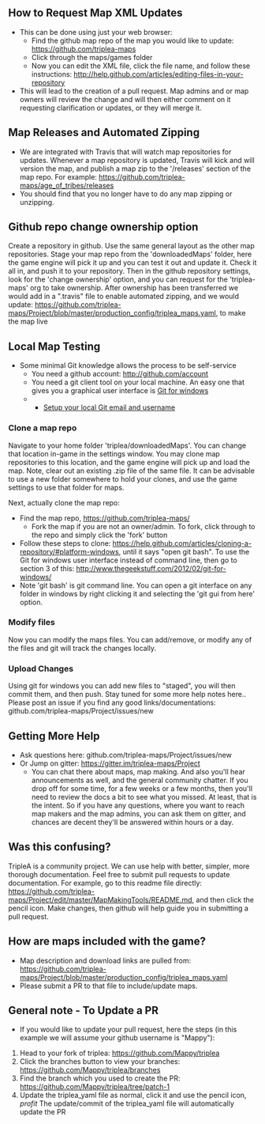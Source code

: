 ## How to Request Map XML Updates
* This can be done using just your web browser:
  * Find the github map repo of the map you would like to update: https://github.com/triplea-maps
  * Click through the maps/games folder
  * Now you can edit the XML file, click the file name, and follow these instructions: http://help.github.com/articles/editing-files-in-your-repository
* This will lead to the creation of a pull request. Map admins and or map owners will review the change and will then either comment on it requesting clarification or updates, or they will merge it.

## Map Releases and Automated Zipping
* We are integrated with Travis that will watch map repositories for updates. Whenever a map repository is updated, Travis will kick and will version the map, and publish a map zip to the '/releases' section of the map repo. For example: https://github.com/triplea-maps/age_of_tribes/releases
* You should find that you no longer have to do any map zipping or unzipping.
 

## Github repo change ownership option

Create a repository in github. Use the same general layout as the other map repositories. Stage your map repo from the 'downloadedMaps' folder, here the game engine will pick it up and you can test it out and update it. Check it all in, and push it to your repository. Then in the github repository settings, look for the 'change ownership' option, and you can request for the 'triplea-maps' org to take ownership. After ownership has been transferred we would add in a ".travis" file to enable automated zipping, and we would update: https://github.com/triplea-maps/Project/blob/master/production_config/triplea_maps.yaml, to make the map live


## Local Map Testing

* Some minimal Git knowledge allows the process to be self-service
  * You need a github account: http://github.com/account
  * You need a git client tool on your local machine. An easy one that gives you a graphical user interface is [Git for windows](https://git-scm.com/download/win)
  * - [Setup your local Git email and username](http://github.com/triplea-maps/Project/wiki/Map-Makers:-Git-Username-and-Email-Setup)



### Clone a map repo
Navigate to your home folder 'triplea/downloadedMaps'. You can change that location in-game in the settings window. You may clone map repositories to this location, and the game engine will pick up and load the map. Note, clear out an existing .zip file of the same file. It can be advisable to use a new folder somewhere to hold your clones, and use the game settings to use that folder for maps.

Next, actually clone the map repo:

* Find the map repo, https://github.com/triplea-maps/
  * Fork the map if you are not an owner/admin. To fork, click through to the repo and simply click the 'fork' button
* Follow these steps to clone: https://help.github.com/articles/cloning-a-repository/#platform-windows, until it says "open git bash". To use the Git for windows user interface instead of command line, then go to section 3 of this: http://www.thegeekstuff.com/2012/02/git-for-windows/
* Note 'git bash' is git command line. You can open a git interface on any folder in windows by right clicking it and selecting the 'git gui from here' option. 



### Modify files
Now you can modify the maps files. You can add/remove, or modify any of the files and git will track the changes locally. 

### Upload Changes
Using git for windows you can add new files to "staged", you will then commit them, and then push. 
Stay tuned for some more help notes here.. Please post an issue if you find any good links/documentations: github.com/triplea-maps/Project/issues/new


## Getting More Help
- Ask questions here: github.com/triplea-maps/Project/issues/new
- Or Jump on gitter: https://gitter.im/triplea-maps/Project
  - You can chat there about maps, map making. And also you'll hear announcements as well, and the general community chatter. If you drop off for some time, for a few weeks or a few months, then you'll need to review the docs a bit to see what you missed. At least, that is the intent. So if you have any questions, where you want to reach map makers and the map admins, you can ask them on gitter, and chances are decent they'll be answered within hours or a day. 


## Was this confusing?
TripleA is a community project. We can use help with better, simpler, more thorough documentation. Feel free to submit pull requests to update documentation. For example, go to this readme file directly: https://github.com/triplea-maps/Project/edit/master/MapMakingTools/README.md, and then click the pencil icon. Make changes, then github will help guide you in submitting a pull request.




## How are maps included with the game?

* Map description and download links are pulled from: https://github.com/triplea-maps/Project/blob/master/production_config/triplea_maps.yaml
* Please submit a PR to that file to include/update maps.


## General note - To Update a PR
* If you would like to update your pull request, here the steps (in this example we will assume your github username is "Mappy"):
1. Head to your fork of triplea: https://github.com/Mappy/triplea
2. Click the branches button to view your branches: https://github.com/Mappy/triplea/branches
3. Find the branch which you used to create the PR: https://github.com/Mappy/triplea/tree/patch-1
4. Update the triplea_yaml file as normal, click it and use the pencil icon,
*profit* The update/commit of the triplea_yaml file will automatically update the PR



